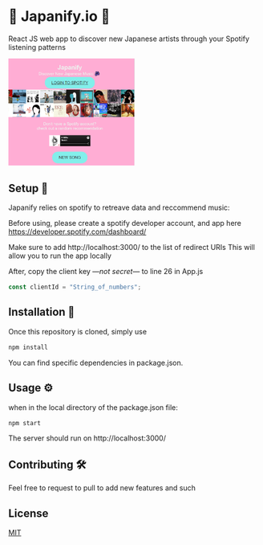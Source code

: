 # 🌸 Japanify.io 🌸
React JS web app to discover new Japanese artists through your Spotify listening patterns

<img src="https://github.com/tambatd/Japanify/blob/master/Japanify_Image.PNG"
 style="height: 50%; width: 50%;"
/>
## Setup 🧮
Japanify relies on spotify to retreave data and reccommend music:

Before using, please create a spotify developer account, and app here 
https://developer.spotify.com/dashboard/

Make sure to add http://localhost:3000/ to the list of redirect URIs
This will allow you to run the app locally 


After, copy the client key —*not secret*— to line 26 in App.js
```javascript
const clientId = "String_of_numbers";
```

## Installation 💽
Once this repository is cloned, simply use 

```bash
npm install
```
You can find specific dependencies in package.json.

## Usage ⚙️
when in the local directory of the package.json file:
```bash
npm start
```
The server should run on http://localhost:3000/

## Contributing 🛠️
Feel free to request to pull to add new features and such

## License
[MIT](https://choosealicense.com/licenses/mit/)


